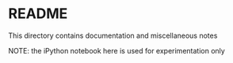 # README

This directory contains documentation and miscellaneous notes

NOTE: the iPython notebook here is used for experimentation only
